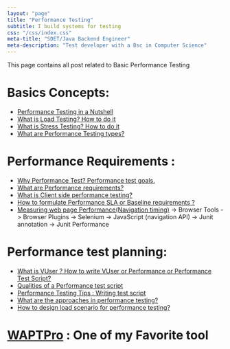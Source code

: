 ```yaml
---
layout: "page"
title: "Performance Testing"
subtitle: I build systems for testing
css: "/css/index.css"
meta-title: "SDET/Java Backend Engineer"
meta-description: "Test developer with a Bsc in Computer Science"
---
```

This page contains all post related to Basic Performance Testing

# Basics Concepts: 
- [Performance Testing in a Nutshell](http://shantonusarker.blogspot.com/2015/01/performance-testing-in-a-nutshell.html)
- [What is Load Testing? How to do it](http://shantonusarker.blogspot.com/2012/12/what-is-load-testing-how-to-do-it.html)
- [What is Stress Testing? How to do it](http://shantonusarker.blogspot.com/2013/01/what-is-stress-testing-how-to-do-it.html)
- [What are Performance Testing types?](http://shantonusarker.blogspot.com/2014/11/performance-testing-types.html)

# Performance Requirements : 
- [Why Performance Test? Performance test goals.](http://shantonusarker.blogspot.com/2014/12/Why-Performance-test-Performance-goal.html)
- [What are Performance requirements?](http://shantonusarker.blogspot.com/2014/12/what-is-performance-requirements.html)
- [What is Client side performance testing?](http://shantonusarker.blogspot.com/2014/12/client-side-performance-testing.html)
- [How to formulate Performance SLA or Baseline requirements ?](http://shantonusarker.blogspot.com/2015/11/formulate-performance-sla-baseline.html)
- [Measuring web page Performance(Navigation timing)](http://shantonusarker.blogspot.com/2016/01/user-experience-ux-web-performance-application.html)
	-> Browser Tools
	-> Browser Plugins
	-> Selenium
	-> JavaScript (navigation API)
	-> Junit annotation
	-> Junit Performance
# Performance test planning: 
- [What is VUser ? How to write VUser or Performance or Performance Test Script?](http://shantonusarker.blogspot.com/2014/12/vuser-performance-test-script.html)
- [Qualities of a Performance test script](http://shantonusarker.blogspot.com/2015/02/qualities-vuser-performance-test-scripts.html)
- [Performance Testing Tips : Writing test script](http://shantonusarker.blogspot.com/2015/02/vuser-performance-test-script-tips.html)
- [What are the approaches in performance testing?](http://shantonusarker.blogspot.com/2015/02/when-to-do-performance-testing-agile.html)
- [How to design load scenario for performance testing?](http://shantonusarker.blogspot.com/2015/04/design-load-scenario.html)


# [WAPTPro](http://shantonusarker.blogspot.com/2013/01/introduction-to-waptpro.html) : One of my Favorite tool
